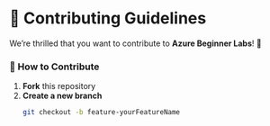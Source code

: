 # 🤝 Contributing Guidelines

We’re thrilled that you want to contribute to **Azure Beginner Labs**! 💙

### 🧩 How to Contribute
1. **Fork** this repository
2. **Create a new branch**
   ```bash
   git checkout -b feature-yourFeatureName
